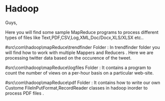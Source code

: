 # Hadoop

Guys,

Here you will find some sample MapReduce programs to process different types of files like Text,PDF,CSV,Log,XML,Doc/Docx,XLS/XLSX etc..

#src\com\hadoop\mapReduce\trendfinder Folder :
In trendfinder folder you will find how to work with multiple Mappers and Reducers .
Here we are processing twitter data based on the occurence of the tweet. 

#src\com\hadoop\mapReduce\logfiles Folder :
It contains a program to count the number of views on a per-hour basis on a particular web-site.  

#src\com\hadoop\mapReduce\pdf Folder :
It contains how to write our own Custome FileInPutFormat,RecordReader classes in hadoop inorder to process PDF files .



